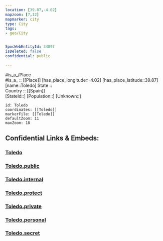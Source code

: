 ```yaml
---
location: [39.87,-4.02] 
mapzoom: [7,12] 
mapmarker: city 
type: City
tags:
- geo/City


SpocWebEntityId: 34897
isDeleted: false
confidential: public

---
```

#is_a_/Place  
#is_a_ :: [[Place]] 
[has_place_longitude::-4.02] 
[has_place_latitude::39.87] 
[name::Toledo] 
State ::  
Country :: [[Spain]]  
[StateId::] 
[Population::] 
[Unknown::] 


```leaflet
id: Toledo
coordinates: [[Toledo]] 
markerFile: [[Toledo]] 
defaultZoom: 11 
maxZoom: 18
```


## Confidential Links & Embeds: 

### [Toledo](/_Standards/Earth/Continent/Europe/Europe~South/Spain/Provinces~Spain/Castilla-La_Mancha/Toledo.Province/City/Toledo.md) 

### [Toledo.public](/_public/Earth/Continent/Europe/Europe~South/Spain/Provinces~Spain/Castilla-La_Mancha/Toledo.Province/City/Toledo.public.md) 

### [Toledo.internal](/_internal/Earth/Continent/Europe/Europe~South/Spain/Provinces~Spain/Castilla-La_Mancha/Toledo.Province/City/Toledo.internal.md) 

### [Toledo.protect](/_protect/Earth/Continent/Europe/Europe~South/Spain/Provinces~Spain/Castilla-La_Mancha/Toledo.Province/City/Toledo.protect.md) 

### [Toledo.private](/_private/Earth/Continent/Europe/Europe~South/Spain/Provinces~Spain/Castilla-La_Mancha/Toledo.Province/City/Toledo.private.md) 

### [Toledo.personal](/_personal/Earth/Continent/Europe/Europe~South/Spain/Provinces~Spain/Castilla-La_Mancha/Toledo.Province/City/Toledo.personal.md) 

### [Toledo.secret](/_secret/Earth/Continent/Europe/Europe~South/Spain/Provinces~Spain/Castilla-La_Mancha/Toledo.Province/City/Toledo.secret.md)

